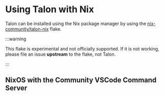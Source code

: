 # Using Talon with Nix

Talon can be installed using the Nix package manager by using the [nix-community/talon-nix](https://github.com/nix-community/talon-nix) flake. 

:::warning

This flake is experimental and not officially supported. If it is not working, please file an issue **upstream** to the flake, not Talon. 

:::


## NixOS with the Community VSCode Command Server

